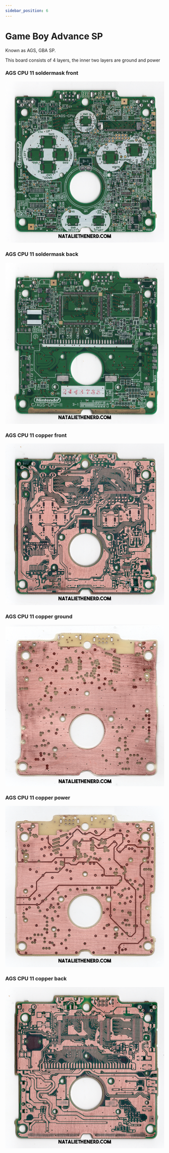 ```yaml
---
sidebar_position: 6
---
```


# Game Boy Advance SP

Known as AGS, GBA SP. 

This board consists of 4 layers, the inner two layers are ground and power

### AGS CPU 11 soldermask front
![ags11_soldermaskfront](https://github.com/nataliethenerd/boardscans/blob/main/AGS-CPU-11/ags11-soldermaskfront.png?raw=true)


### AGS CPU 11 soldermask back
![ags11_soldermaskback](https://github.com/nataliethenerd/boardscans/blob/main/AGS-CPU-11/ags11-soldermaskback.png?raw=true)


### AGS CPU 11 copper front
![ags11_copperfront](https://github.com/nataliethenerd/boardscans/blob/main/AGS-CPU-11/ags11-copperfront.png?raw=true)

### AGS CPU 11 copper ground
![ags11_copperback](https://github.com/nataliethenerd/boardscans/blob/main/AGS-CPU-11/ags11-coppergnd.png?raw=true)

### AGS CPU 11 copper power
![ags11_copperback](https://github.com/nataliethenerd/boardscans/blob/main/AGS-CPU-11/ags11-copperpower.png?raw=true)

### AGS CPU 11 copper back
![ags11_copperback](https://github.com/nataliethenerd/boardscans/blob/main/AGS-CPU-11/ags11-copperback.png?raw=true)

